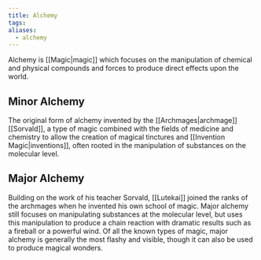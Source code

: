```yaml
---
title: Alchemy
tags: 
aliases:
  - alchemy
---
```

Alchemy is [[Magic|magic]] which focuses on the manipulation of chemical and physical compounds and forces to produce direct effects upon the world. 

## Minor Alchemy

The original form of alchemy invented by the [[Archmages|archmage]] [[Sorvald]], a type of magic combined with the fields of medicine and chemistry to allow the creation of magical tinctures and [[Invention Magic|inventions]], often rooted in the manipulation of substances on the molecular level. 
## Major Alchemy

Building on the work of his teacher Sorvald, [[Lutekai]] joined the ranks of the archmages when he invented his own school of magic. Major alchemy still focuses on manipulating substances at the molecular level, but uses this manipulation to produce a chain reaction with dramatic results such as a fireball or a powerful wind. Of all the known types of magic, major alchemy is generally the most flashy and visible, though it can also be used to produce magical wonders.